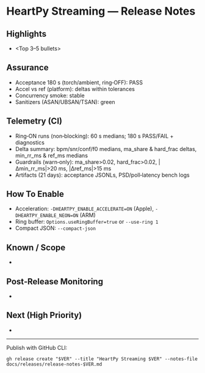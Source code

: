 # HeartPy Streaming <version> — Release Notes

## Highlights

- <Top 3–5 bullets>

## Assurance

- Acceptance 180 s (torch/ambient, ring‑OFF): PASS
- Accel vs ref (platform): deltas within tolerances
- Concurrency smoke: stable
- Sanitizers (ASAN/UBSAN/TSAN): green

## Telemetry (CI)

- Ring‑ON runs (non‑blocking): 60 s medians; 180 s PASS/FAIL + diagnostics
- Delta summary: bpm/snr/conf/f0 medians, ma_share & hard_frac deltas, min_rr_ms & ref_ms medians
- Guardrails (warn‑only): ma_share>0.02, hard_frac>0.02, |Δmin_rr_ms|>20 ms, |Δref_ms|>15 ms
- Artifacts (21 days): acceptance JSONLs, PSD/poll‑latency bench logs

## How To Enable

- Acceleration: `-DHEARTPY_ENABLE_ACCELERATE=ON` (Apple), `-DHEARTPY_ENABLE_NEON=ON` (ARM)
- Ring buffer: `Options.useRingBuffer=true` or `--use-ring 1`
- Compact JSON: `--compact-json`

## Known / Scope

- <Items>

## Post‑Release Monitoring

- <Items>

## Next (High Priority)

- <Items>

---

Publish with GitHub CLI:

```
gh release create "$VER" --title "HeartPy Streaming $VER" --notes-file docs/releases/release-notes-$VER.md
```

